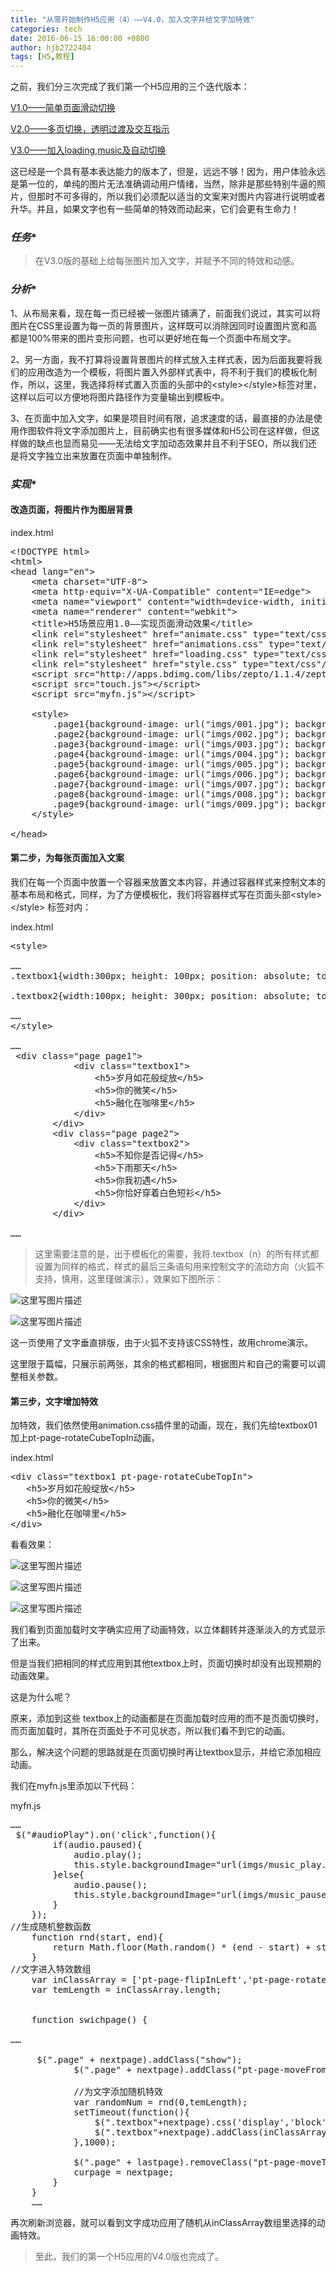 ```yaml
---
title: "从零开始制作H5应用（4）——V4.0，加入文字并给文字加特效"
categories: tech
date: 2016-06-15 16:00:00 +0800
author: hjb2722404
tags: [H5,教程]
---
```


之前，我们分三次完成了我们第一个H5应用的三个迭代版本：

[V1.0——简单页面滑动切换][1]

[V2.0——多页切换，透明过渡及交互指示][2]

[V3.0——加入loading,music及自动切换][3]

这已经是一个具有基本表达能力的版本了，但是，远远不够！因为，用户体验永远是第一位的，单纯的图片无法准确调动用户情绪，当然，除非是那些特别牛逼的照片，但那时不可多得的，所以我们必须配以适当的文案来对图片内容进行说明或者升华。并且，如果文字也有一些简单的特效而动起来，它们会更有生命力！



### *任务**

<blockquote>
  在V3.0版的基础上给每张图片加入文字，并赋予不同的特效和动感。
</blockquote>



### *分析**

1、从布局来看，现在每一页已经被一张图片铺满了，前面我们说过，其实可以将图片在CSS里设置为每一页的背景图片，这样既可以消除因同时设置图片宽和高都是100%带来的图片变形问题，也可以更好地在每一个页面中布局文字。

2、另一方面，我不打算将设置背景图片的样式放入主样式表，因为后面我要将我们的应用改造为一个模板，将图片置入外部样式表中，将不利于我们的模板化制作，所以，这里，我选择将样式置入页面的头部中的&lt;style&gt;&lt;/style&gt;标签对里，这样以后可以方便地将图片路径作为变量输出到模板中。

3、在页面中加入文字，如果是项目时间有限，追求速度的话，最直接的办法是使用作图软件将文字添加图片上，目前确实也有很多媒体和H5公司在这样做，但这样做的缺点也显而易见——无法给文字加动态效果并且不利于SEO，所以我们还是将文字独立出来放置在页面中单独制作。



### *实现**



#### 改造页面，将图片作为图层背景

index.html



<pre class="prettyprint"><span class="hljs-doctype">&lt;!DOCTYPE html&gt;</span>
<span class="hljs-tag">&lt;<span class="hljs-title">html</span>&gt;</span>
<span class="hljs-tag">&lt;<span class="hljs-title">head</span> <span class="hljs-attribute">lang</span>=<span class="hljs-value">"en"</span>&gt;</span>
    <span class="hljs-tag">&lt;<span class="hljs-title">meta</span> <span class="hljs-attribute">charset</span>=<span class="hljs-value">"UTF-8"</span>&gt;</span>
    <span class="hljs-tag">&lt;<span class="hljs-title">meta</span> <span class="hljs-attribute">http-equiv</span>=<span class="hljs-value">"X-UA-Compatible"</span> <span class="hljs-attribute">content</span>=<span class="hljs-value">"IE=edge"</span>&gt;</span>
    <span class="hljs-tag">&lt;<span class="hljs-title">meta</span> <span class="hljs-attribute">name</span>=<span class="hljs-value">"viewport"</span> <span class="hljs-attribute">content</span>=<span class="hljs-value">"width=device-width, initial-scale=1, maximum-scale=1, user-scalable=no"</span>&gt;</span>
    <span class="hljs-tag">&lt;<span class="hljs-title">meta</span> <span class="hljs-attribute">name</span>=<span class="hljs-value">"renderer"</span> <span class="hljs-attribute">content</span>=<span class="hljs-value">"webkit"</span>&gt;</span>
    <span class="hljs-tag">&lt;<span class="hljs-title">title</span>&gt;</span>H5场景应用1.0——实现页面滑动效果<span class="hljs-tag">&lt;/<span class="hljs-title">title</span>&gt;</span>
    <span class="hljs-tag">&lt;<span class="hljs-title">link</span> <span class="hljs-attribute">rel</span>=<span class="hljs-value">"stylesheet"</span> <span class="hljs-attribute">href</span>=<span class="hljs-value">"animate.css"</span> <span class="hljs-attribute">type</span>=<span class="hljs-value">"text/css"</span>/&gt;</span>
    <span class="hljs-tag">&lt;<span class="hljs-title">link</span> <span class="hljs-attribute">rel</span>=<span class="hljs-value">"stylesheet"</span> <span class="hljs-attribute">href</span>=<span class="hljs-value">"animations.css"</span> <span class="hljs-attribute">type</span>=<span class="hljs-value">"text/css"</span>/&gt;</span>
    <span class="hljs-tag">&lt;<span class="hljs-title">link</span> <span class="hljs-attribute">rel</span>=<span class="hljs-value">"stylesheet"</span> <span class="hljs-attribute">href</span>=<span class="hljs-value">"loading.css"</span> <span class="hljs-attribute">type</span>=<span class="hljs-value">"text/css"</span>/&gt;</span>
    <span class="hljs-tag">&lt;<span class="hljs-title">link</span> <span class="hljs-attribute">rel</span>=<span class="hljs-value">"stylesheet"</span> <span class="hljs-attribute">href</span>=<span class="hljs-value">"style.css"</span> <span class="hljs-attribute">type</span>=<span class="hljs-value">"text/css"</span>/&gt;</span>
    <span class="hljs-tag">&lt;<span class="hljs-title">script</span> <span class="hljs-attribute">src</span>=<span class="hljs-value">"http://apps.bdimg.com/libs/zepto/1.1.4/zepto.min.js"</span>&gt;</span><span class="javascript"></span><span class="hljs-tag">&lt;/<span class="hljs-title">script</span>&gt;</span>
    <span class="hljs-tag">&lt;<span class="hljs-title">script</span> <span class="hljs-attribute">src</span>=<span class="hljs-value">"touch.js"</span>&gt;</span><span class="javascript"></span><span class="hljs-tag">&lt;/<span class="hljs-title">script</span>&gt;</span>
    <span class="hljs-tag">&lt;<span class="hljs-title">script</span> <span class="hljs-attribute">src</span>=<span class="hljs-value">"myfn.js"</span>&gt;</span><span class="javascript"></span><span class="hljs-tag">&lt;/<span class="hljs-title">script</span>&gt;</span>

    <span class="hljs-tag">&lt;<span class="hljs-title">style</span>&gt;</span><span class="css">
        <span class="hljs-class">.page1</span><span class="hljs-rules">{<span class="hljs-rule"><span class="hljs-attribute">background-image</span>:<span class="hljs-value"> <span class="hljs-function">url(<span class="hljs-string">"imgs/001.jpg"</span>)</span></span></span>; <span class="hljs-rule"><span class="hljs-attribute">background-repeat</span>:<span class="hljs-value"> no-repeat</span></span>; <span class="hljs-rule"><span class="hljs-attribute">background-size</span>:<span class="hljs-value"> cover</span></span>;<span class="hljs-rule">}</span></span>
        <span class="hljs-class">.page2</span><span class="hljs-rules">{<span class="hljs-rule"><span class="hljs-attribute">background-image</span>:<span class="hljs-value"> <span class="hljs-function">url(<span class="hljs-string">"imgs/002.jpg"</span>)</span></span></span>; <span class="hljs-rule"><span class="hljs-attribute">background-repeat</span>:<span class="hljs-value"> no-repeat</span></span>; <span class="hljs-rule"><span class="hljs-attribute">background-size</span>:<span class="hljs-value"> cover</span></span>;<span class="hljs-rule">}</span></span>
        <span class="hljs-class">.page3</span><span class="hljs-rules">{<span class="hljs-rule"><span class="hljs-attribute">background-image</span>:<span class="hljs-value"> <span class="hljs-function">url(<span class="hljs-string">"imgs/003.jpg"</span>)</span></span></span>; <span class="hljs-rule"><span class="hljs-attribute">background-repeat</span>:<span class="hljs-value"> no-repeat</span></span>; <span class="hljs-rule"><span class="hljs-attribute">background-size</span>:<span class="hljs-value"> cover</span></span>;<span class="hljs-rule">}</span></span>
        <span class="hljs-class">.page4</span><span class="hljs-rules">{<span class="hljs-rule"><span class="hljs-attribute">background-image</span>:<span class="hljs-value"> <span class="hljs-function">url(<span class="hljs-string">"imgs/004.jpg"</span>)</span></span></span>; <span class="hljs-rule"><span class="hljs-attribute">background-repeat</span>:<span class="hljs-value"> no-repeat</span></span>; <span class="hljs-rule"><span class="hljs-attribute">background-size</span>:<span class="hljs-value"> cover</span></span>;<span class="hljs-rule">}</span></span>
        <span class="hljs-class">.page5</span><span class="hljs-rules">{<span class="hljs-rule"><span class="hljs-attribute">background-image</span>:<span class="hljs-value"> <span class="hljs-function">url(<span class="hljs-string">"imgs/005.jpg"</span>)</span></span></span>; <span class="hljs-rule"><span class="hljs-attribute">background-repeat</span>:<span class="hljs-value"> no-repeat</span></span>; <span class="hljs-rule"><span class="hljs-attribute">background-size</span>:<span class="hljs-value"> cover</span></span>;<span class="hljs-rule">}</span></span>
        <span class="hljs-class">.page6</span><span class="hljs-rules">{<span class="hljs-rule"><span class="hljs-attribute">background-image</span>:<span class="hljs-value"> <span class="hljs-function">url(<span class="hljs-string">"imgs/006.jpg"</span>)</span></span></span>; <span class="hljs-rule"><span class="hljs-attribute">background-repeat</span>:<span class="hljs-value"> no-repeat</span></span>; <span class="hljs-rule"><span class="hljs-attribute">background-size</span>:<span class="hljs-value"> cover</span></span>;<span class="hljs-rule">}</span></span>
        <span class="hljs-class">.page7</span><span class="hljs-rules">{<span class="hljs-rule"><span class="hljs-attribute">background-image</span>:<span class="hljs-value"> <span class="hljs-function">url(<span class="hljs-string">"imgs/007.jpg"</span>)</span></span></span>; <span class="hljs-rule"><span class="hljs-attribute">background-repeat</span>:<span class="hljs-value"> no-repeat</span></span>; <span class="hljs-rule"><span class="hljs-attribute">background-size</span>:<span class="hljs-value"> cover</span></span>;<span class="hljs-rule">}</span></span>
        <span class="hljs-class">.page8</span><span class="hljs-rules">{<span class="hljs-rule"><span class="hljs-attribute">background-image</span>:<span class="hljs-value"> <span class="hljs-function">url(<span class="hljs-string">"imgs/008.jpg"</span>)</span></span></span>; <span class="hljs-rule"><span class="hljs-attribute">background-repeat</span>:<span class="hljs-value"> no-repeat</span></span>; <span class="hljs-rule"><span class="hljs-attribute">background-size</span>:<span class="hljs-value"> cover</span></span>;<span class="hljs-rule">}</span></span>
        <span class="hljs-class">.page9</span><span class="hljs-rules">{<span class="hljs-rule"><span class="hljs-attribute">background-image</span>:<span class="hljs-value"> <span class="hljs-function">url(<span class="hljs-string">"imgs/009.jpg"</span>)</span></span></span>; <span class="hljs-rule"><span class="hljs-attribute">background-repeat</span>:<span class="hljs-value"> no-repeat</span></span>; <span class="hljs-rule"><span class="hljs-attribute">background-size</span>:<span class="hljs-value"> cover</span></span>;<span class="hljs-rule">}</span></span>
    </span><span class="hljs-tag">&lt;/<span class="hljs-title">style</span>&gt;</span>

<span class="hljs-tag">&lt;/<span class="hljs-title">head</span>&gt;</span></pre>



#### 第二步，为每张页面加入文案

我们在每一个页面中放置一个容器来放置文本内容，并通过容器样式来控制文本的基本布局和格式，同样，为了方便模板化，我们将容器样式写在页面头部&lt;style&gt;&lt;/style&gt; 标签对内：

index.html



<pre class="prettyprint"><span class="hljs-tag">&lt;<span class="hljs-title">style</span>&gt;</span><span class="css">

……
<span class="hljs-class">.textbox1</span><span class="hljs-rules">{<span class="hljs-rule"><span class="hljs-attribute">width</span>:<span class="hljs-value"><span class="hljs-number">300</span>px</span></span>; <span class="hljs-rule"><span class="hljs-attribute">height</span>:<span class="hljs-value"> <span class="hljs-number">100</span>px</span></span>; <span class="hljs-rule"><span class="hljs-attribute">position</span>:<span class="hljs-value"> absolute</span></span>; <span class="hljs-rule"><span class="hljs-attribute">top</span>:<span class="hljs-value"><span class="hljs-number">50</span>px</span></span>; <span class="hljs-rule"><span class="hljs-attribute">left</span>:<span class="hljs-value"> <span class="hljs-number">50</span>px</span></span>; <span class="hljs-rule"><span class="hljs-attribute">margin-left</span>:<span class="hljs-value"> <span class="hljs-number">0</span></span></span>; <span class="hljs-rule"><span class="hljs-attribute">margin-top</span>:<span class="hljs-value"> <span class="hljs-number">0</span></span></span>; <span class="hljs-rule"><span class="hljs-attribute">color</span>:<span class="hljs-value">red</span></span>;<span class="hljs-rule"><span class="hljs-attribute">-webkit-writing-mode</span>:<span class="hljs-value">horizontal-tb</span></span>;<span class="hljs-rule"><span class="hljs-attribute">writing-mode</span>:<span class="hljs-value">lr-tb</span></span>;<span class="hljs-rule"><span class="hljs-attribute">writing-mode</span>:<span class="hljs-value">horizontal-tb</span></span>;<span class="hljs-rule">}</span></span>

<span class="hljs-class">.textbox2</span><span class="hljs-rules">{<span class="hljs-rule"><span class="hljs-attribute">width</span>:<span class="hljs-value"><span class="hljs-number">100</span>px</span></span>; <span class="hljs-rule"><span class="hljs-attribute">height</span>:<span class="hljs-value"> <span class="hljs-number">300</span>px</span></span>; <span class="hljs-rule"><span class="hljs-attribute">position</span>:<span class="hljs-value"> absolute</span></span>; <span class="hljs-rule"><span class="hljs-attribute">top</span>:<span class="hljs-value"><span class="hljs-number">50</span>px</span></span>; <span class="hljs-rule"><span class="hljs-attribute">right</span>:<span class="hljs-value"> <span class="hljs-number">50</span>px</span></span>; <span class="hljs-rule"><span class="hljs-attribute">margin-left</span>:<span class="hljs-value"> <span class="hljs-number">0</span></span></span>; <span class="hljs-rule"><span class="hljs-attribute">margin-top</span>:<span class="hljs-value"> <span class="hljs-number">0</span></span></span>; <span class="hljs-rule"><span class="hljs-attribute">color</span>:<span class="hljs-value">yellow</span></span>; <span class="hljs-rule"><span class="hljs-attribute">-webkit-writing-mode</span>:<span class="hljs-value">vertical-rl</span></span>;<span class="hljs-rule"><span class="hljs-attribute">writing-mode</span>:<span class="hljs-value">tb-rl</span></span>;<span class="hljs-rule"><span class="hljs-attribute">writing-mode</span>:<span class="hljs-value">vertical-rl</span></span>;<span class="hljs-rule">}</span></span>

……
</span><span class="hljs-tag">&lt;/<span class="hljs-title">style</span>&gt;</span>

……
 <span class="hljs-tag">&lt;<span class="hljs-title">div</span> <span class="hljs-attribute">class</span>=<span class="hljs-value">"page page1"</span>&gt;</span>
            <span class="hljs-tag">&lt;<span class="hljs-title">div</span> <span class="hljs-attribute">class</span>=<span class="hljs-value">"textbox1"</span>&gt;</span>
                <span class="hljs-tag">&lt;<span class="hljs-title">h5</span>&gt;</span>岁月如花般绽放<span class="hljs-tag">&lt;/<span class="hljs-title">h5</span>&gt;</span>
                <span class="hljs-tag">&lt;<span class="hljs-title">h5</span>&gt;</span>你的微笑<span class="hljs-tag">&lt;/<span class="hljs-title">h5</span>&gt;</span>
                <span class="hljs-tag">&lt;<span class="hljs-title">h5</span>&gt;</span>融化在咖啡里<span class="hljs-tag">&lt;/<span class="hljs-title">h5</span>&gt;</span>
            <span class="hljs-tag">&lt;/<span class="hljs-title">div</span>&gt;</span>
        <span class="hljs-tag">&lt;/<span class="hljs-title">div</span>&gt;</span>
        <span class="hljs-tag">&lt;<span class="hljs-title">div</span> <span class="hljs-attribute">class</span>=<span class="hljs-value">"page page2"</span>&gt;</span>
            <span class="hljs-tag">&lt;<span class="hljs-title">div</span> <span class="hljs-attribute">class</span>=<span class="hljs-value">"textbox2"</span>&gt;</span>
                <span class="hljs-tag">&lt;<span class="hljs-title">h5</span>&gt;</span>不知你是否记得<span class="hljs-tag">&lt;/<span class="hljs-title">h5</span>&gt;</span>
                <span class="hljs-tag">&lt;<span class="hljs-title">h5</span>&gt;</span>下雨那天<span class="hljs-tag">&lt;/<span class="hljs-title">h5</span>&gt;</span>
                <span class="hljs-tag">&lt;<span class="hljs-title">h5</span>&gt;</span>你我初遇<span class="hljs-tag">&lt;/<span class="hljs-title">h5</span>&gt;</span>
                <span class="hljs-tag">&lt;<span class="hljs-title">h5</span>&gt;</span>你恰好穿着白色短衫<span class="hljs-tag">&lt;/<span class="hljs-title">h5</span>&gt;</span>
            <span class="hljs-tag">&lt;/<span class="hljs-title">div</span>&gt;</span>
        <span class="hljs-tag">&lt;/<span class="hljs-title">div</span>&gt;</span>

……
</pre>

<blockquote>
  这里需要注意的是，出于模板化的需要，我将.textbox（n）的所有样式都设置为同样的格式，样式的最后三条语句用来控制文字的流动方向（火狐不支持，慎用，这里瑾做演示），效果如下图所示：
</blockquote>

![这里写图片描述](http://img.blog.csdn.net/20150609111739635)

![这里写图片描述](http://img.blog.csdn.net/20150609111830678)

这一页使用了文字垂直排版，由于火狐不支持该CSS特性，故用chrome演示。

这里限于篇幅，只展示前两张，其余的格式都相同，根据图片和自己的需要可以调整相关参数。



#### 第三步，文字增加特效

加特效，我们依然使用animation.css插件里的动画，现在，我们先给textbox01加上pt-page-rotateCubeTopIn动画，

index.html



<pre class="prettyprint"><span class="hljs-tag">&lt;<span class="hljs-title">div</span> <span class="hljs-attribute">class</span>=<span class="hljs-value">"textbox1 pt-page-rotateCubeTopIn"</span>&gt;</span>
   <span class="hljs-tag">&lt;<span class="hljs-title">h5</span>&gt;</span>岁月如花般绽放<span class="hljs-tag">&lt;/<span class="hljs-title">h5</span>&gt;</span>
   <span class="hljs-tag">&lt;<span class="hljs-title">h5</span>&gt;</span>你的微笑<span class="hljs-tag">&lt;/<span class="hljs-title">h5</span>&gt;</span>
   <span class="hljs-tag">&lt;<span class="hljs-title">h5</span>&gt;</span>融化在咖啡里<span class="hljs-tag">&lt;/<span class="hljs-title">h5</span>&gt;</span>
<span class="hljs-tag">&lt;/<span class="hljs-title">div</span>&gt;</span></pre>

看看效果：

![这里写图片描述](http://img.blog.csdn.net/20150609115618339)

![这里写图片描述](http://img.blog.csdn.net/20150609115632785)

![这里写图片描述](http://img.blog.csdn.net/20150609115533495)

我们看到页面加载时文字确实应用了动画特效，以立体翻转并逐渐淡入的方式显示了出来。

但是当我们把相同的样式应用到其他textbox上时，页面切换时却没有出现预期的动画效果。

这是为什么呢？

原来，添加到这些 textbox上的动画都是在页面加载时应用的而不是页面切换时，而页面加载时，其所在页面处于不可见状态，所以我们看不到它的动画。

那么，解决这个问题的思路就是在页面切换时再让textbox显示，并给它添加相应动画。

我们在myfn.js里添加以下代码：

myfn.js



<pre class="prettyprint">……
 $(<span class="hljs-string">"#audioPlay"</span>).on(<span class="hljs-string">'click'</span>,<span class="hljs-function"><span class="hljs-keyword">function</span><span class="hljs-params">()</span>{</span>
        <span class="hljs-keyword">if</span>(audio.paused){
            audio.play();
            <span class="hljs-keyword">this</span>.style.backgroundImage=<span class="hljs-string">"url(imgs/music_play.png)"</span>;
        }<span class="hljs-keyword">else</span>{
            audio.pause();
            <span class="hljs-keyword">this</span>.style.backgroundImage=<span class="hljs-string">"url(imgs/music_pause.png)"</span>;
        }
    });
<span class="hljs-comment">//生成随机整数函数</span>
    <span class="hljs-function"><span class="hljs-keyword">function</span> <span class="hljs-title">rnd</span><span class="hljs-params">(start, end)</span>{</span>
        <span class="hljs-keyword">return</span> <span class="hljs-built_in">Math</span>.floor(<span class="hljs-built_in">Math</span>.random() * (end - start) + start);
    }
<span class="hljs-comment">//文字进入特效数组</span>
    <span class="hljs-keyword">var</span> inClassArray = [<span class="hljs-string">'pt-page-flipInLeft'</span>,<span class="hljs-string">'pt-page-rotatePullLeft'</span>,<span class="hljs-string">'pt-page-rotateCubeTopIn'</span>];
    <span class="hljs-keyword">var</span> temLength = inClassArray.length;


    <span class="hljs-function"><span class="hljs-keyword">function</span> <span class="hljs-title">swichpage</span><span class="hljs-params">()</span> {</span>

……

     $(<span class="hljs-string">".page"</span> + nextpage).addClass(<span class="hljs-string">"show"</span>);
            $(<span class="hljs-string">".page"</span> + nextpage).addClass(<span class="hljs-string">"pt-page-moveFromBottomFade"</span>);

            <span class="hljs-comment">//为文字添加随机特效</span>
            <span class="hljs-keyword">var</span> randomNum = rnd(<span class="hljs-number">0</span>,temLength);
            setTimeout(<span class="hljs-function"><span class="hljs-keyword">function</span><span class="hljs-params">()</span>{</span>
                $(<span class="hljs-string">".textbox"</span>+nextpage).css(<span class="hljs-string">'display'</span>,<span class="hljs-string">'block'</span>);
                $(<span class="hljs-string">".textbox"</span>+nextpage).addClass(inClassArray[randomNum]);
            },<span class="hljs-number">1000</span>);

            $(<span class="hljs-string">".page"</span> + lastpage).removeClass(<span class="hljs-string">"pt-page-moveToTopFade"</span>);
            curpage = nextpage;
        }
    }
    ……</pre>

再次刷新浏览器，就可以看到文字成功应用了随机从inClassArray数组里选择的动画特效。

<blockquote>
  至此，我们的第一个H5应用的V4.0版也完成了。
</blockquote>

[1]: http://blog.csdn.net/hjb2722404/article/details/46363367
[2]: http://blog.csdn.net/hjb2722404/article/details/46380421
[3]: http://blog.csdn.net/hjb2722404/article/details/46412329
